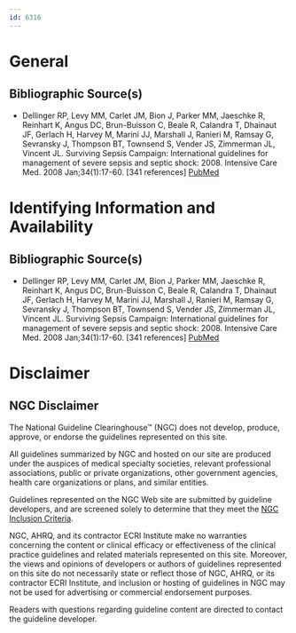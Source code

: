```yaml
---
id: 6316
---
```


# General

## Bibliographic Source(s)

- Dellinger RP, Levy MM, Carlet JM, Bion J, Parker MM, Jaeschke R, Reinhart K, Angus DC, Brun-Buisson C, Beale R, Calandra T, Dhainaut JF, Gerlach H, Harvey M, Marini JJ, Marshall J, Ranieri M, Ramsay G, Sevransky J, Thompson BT, Townsend S, Vender JS, Zimmerman JL, Vincent JL. Surviving Sepsis Campaign: International guidelines for management of severe sepsis and septic shock: 2008. Intensive Care Med. 2008 Jan;34(1):17-60. [341 references] [ PubMed ](http://www.ncbi.nlm.nih.gov/entrez/query.fcgi?cmd=Retrieve&db=pubmed&dopt=Abstract&list_uids=18058085)

# Identifying Information and Availability

## Bibliographic Source(s)

- Dellinger RP, Levy MM, Carlet JM, Bion J, Parker MM, Jaeschke R, Reinhart K, Angus DC, Brun-Buisson C, Beale R, Calandra T, Dhainaut JF, Gerlach H, Harvey M, Marini JJ, Marshall J, Ranieri M, Ramsay G, Sevransky J, Thompson BT, Townsend S, Vender JS, Zimmerman JL, Vincent JL. Surviving Sepsis Campaign: International guidelines for management of severe sepsis and septic shock: 2008. Intensive Care Med. 2008 Jan;34(1):17-60. [341 references] [ PubMed ](http://www.ncbi.nlm.nih.gov/entrez/query.fcgi?cmd=Retrieve&db=pubmed&dopt=Abstract&list_uids=18058085)

# Disclaimer

## NGC Disclaimer

The National Guideline Clearinghouse™ (NGC) does not develop, produce, approve, or endorse the guidelines represented on this site.

All guidelines summarized by NGC and hosted on our site are produced under the auspices of medical specialty societies, relevant professional associations, public or private organizations, other government agencies, health care organizations or plans, and similar entities.

Guidelines represented on the NGC Web site are submitted by guideline developers, and are screened solely to determine that they meet the [NGC Inclusion Criteria](/help-and-about/summaries/inclusion-criteria).

NGC, AHRQ, and its contractor ECRI Institute make no warranties concerning the content or clinical efficacy or effectiveness of the clinical practice guidelines and related materials represented on this site. Moreover, the views and opinions of developers or authors of guidelines represented on this site do not necessarily state or reflect those of NGC, AHRQ, or its contractor ECRI Institute, and inclusion or hosting of guidelines in NGC may not be used for advertising or commercial endorsement purposes.

Readers with questions regarding guideline content are directed to contact the guideline developer.


